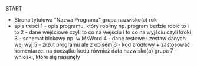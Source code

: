 START
- Strona tytułowa
"Nazwa Programu"
grupa nazwisko(a) rok 
- spis treści
1 - opis programu, który robimy np. program będzie robić to i to
2 - dane wejściowe czyli to co na wejściu i to co na wyjściu czyli kroki
3 - schemat blokowy np. w MsWord
4 - dane testowe : zestaw danych wej wyj
5 - zrzut programu ale z opisem
6 - kod źródłowy + zastosować komentarze. na początku kodu również data nazwisko(a) grupa
7 - wnioski, które się nasunęły
